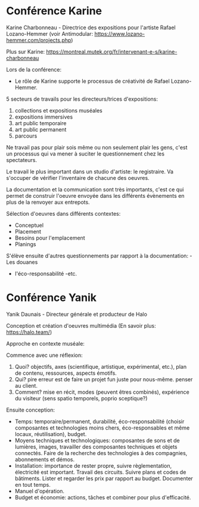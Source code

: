# Conférence Karine

Karine Charbonneau - Directrice des expositions pour l'artiste Rafael Lozano-Hemmer (voir Antimodular: https://www.lozano-hemmer.com/projects.php)

Plus sur Karine: https://montreal.mutek.org/fr/intervenant-e-s/karine-charbonneau

Lors de la conférence:

* Le rôle de Karine supporte le processus de créativité de Rafael Lozano-Hemmer.

5 secteurs de travails pour les directeurs/trices d'expositions:

1. collections et expositions muséales
2. expositions immersives
3. art public temporaire
4. art public permanent
5. parcours

Ne travail pas pour plair sois même ou non seulement plair les gens, c'est un processus qui va mener à suciter le questionnement chez les spectateurs.

Le travail le plus important dans un studio d'artiste: le registraire. Va s'occuper de vérifier l'inventaire de chacune des oeuvres.

La documentation et la communication sont très importants, c'est ce qui permet de construir l'oeuvre envoyée dans les différents évènements en plus de la renvoyer aux entrepots.

Sélection d'oeuvres dans différents contextes:
* Conceptuel
* Placement
* Besoins pour l'emplacement
* Planings

S'élève ensuite d'autres questionnements par rapport à la documentation:
-Les douanes
- l'éco-responsabilité
-etc.

# Conférence Yanik

Yanik Daunais - Directeur générale et producteur de Halo

Conception et création d'oeuvres multimédia (En savoir plus: https://halo.team/)

Approche en contexte muséale:

Commence avec une réflexion:
1. Quoi? objectifs, axes (scientifique, artistique, expérimental, etc.), plan de contenu, ressources, aspects émotifs.
2. Qui? pire erreur est de faire un projet fun juste pour nous-même. penser au client.
3. Comment? mise en récit, modes (peuvent êtres combinés), expérience du visiteur (sens spatio temporels, poprio sceptique?)

Ensuite conception:

* Temps: temporaire/permanent, durabilité, éco-responsabilité (choisir composantes et technologies moins chers, éco-responsables et même locaux, réutilisation), budget.
* Moyens techniques et technologiques: composantes de sons et de lumières, images, travailler des composantes techniques et objets connectés. Faire de la recherche des technologies à des compagnies, abonnements et démos.
* Installation: importance de rester propre, suivre règlementation, électricité est important. Travail des circuits. Suivre plans et codes de bâtiments. Lister et regarder les prix par rapport au budget. Documenter en tout temps.
* Manuel d'opération.
* Budget et économie: actions, tâches et combiner pour plus d'efficacité.
